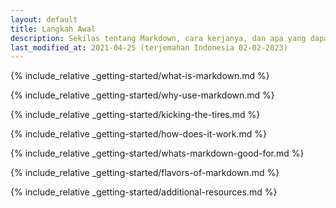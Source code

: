 ```yaml
---
layout: default
title: Langkah Awal
description: Sekilas tentang Markdown, cara kerjanya, dan apa yang dapat dilakukan dengannya.
last_modified_at: 2021-04-25 (terjemahan Indonesia 02-02-2023)
---
```


{% include_relative _getting-started/what-is-markdown.md %}

{% include_relative _getting-started/why-use-markdown.md %}

{% include_relative _getting-started/kicking-the-tires.md %}

{% include_relative _getting-started/how-does-it-work.md %}

{% include_relative _getting-started/whats-markdown-good-for.md %}

{% include_relative _getting-started/flavors-of-markdown.md %}

{% include_relative _getting-started/additional-resources.md %}
